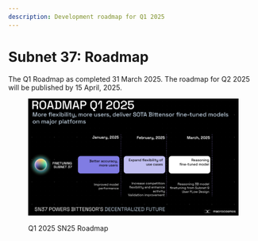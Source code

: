 ```yaml
---
description: Development roadmap for Q1 2025
---
```


# Subnet 37: Roadmap

The Q1 Roadmap as completed 31 March 2025. The roadmap for Q2 2025 will be published by 15 April, 2025.

<figure><img src="../.gitbook/assets/SN37-Q1-2025-Roadmap.png" alt=""><figcaption><p>Q1 2025 SN25 Roadmap</p></figcaption></figure>

